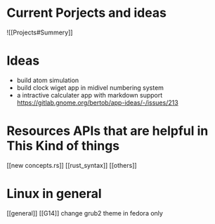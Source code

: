 # Current Porjects and ideas 
![[Projects#Summery]]

# Ideas 
- build atom simulation 
- build clock wiget app in midivel numbering system 
-  a intractive calculater app with markdown support https://gitlab.gnome.org/bertob/app-ideas/-/issues/213
# Resources APIs that are helpful in This Kind of things 
[[new concepts.rs]]
[[rust_syntax]]
[[others]]

# Linux in general 
[[general]]
[[G14]] change grub2 theme in fedora only 
